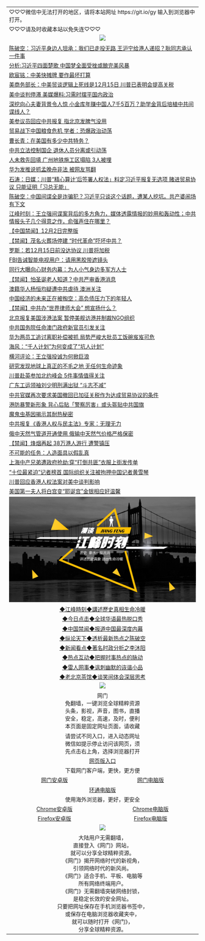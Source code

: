  <table>
<tr>
<td colspan="2" align=left>
♡♡♡微信中无法打开的地区，请将本站网址 https://git.io/gy 输入到浏览器中打开。 
 </td>
</tr>
 <tr>
 <td colspan="2" align=left>
♡♡♡请及时收藏本站以免失连♡♡♡
</td>
 </tr>
  <tr>
    <td colspan="2" align=center><img src="https://cdn.jsdelivr.net/gh/gyoupiodf/im1/%E7%BD%91%E9%97%A8%E6%96%B0%E9%97%BB1.jpg"></td>
 </tr>
<tr><td colspan="2" align="left"><a href="https://xball.casa/oo.aspx?name=c1102048&key=eqxowaguscvmxdgc&from=gy">陈破空：习近平身边人坦承：我们已走投无路 王沪宁给港人递招？耿同志承认一件事</a></td></tr>
<tr><td colspan="2" align="left"><a href="https://xball.casa/oo.aspx?name=c1102121&key=eqxowaguscvmxdgc&from=gy">分析:习近平四面楚歌 中国梦全面受挫或酿完美风暴</a></td></tr>
<tr><td colspan="2" align="left"><a href="https://xball.casa/oo.aspx?name=c1102064&key=eqxowaguscvmxdgc&from=gy">欧宸铭：中美快摊牌 要作最坏打算</a></td></tr>
<tr><td colspan="2" align="left"><a href="https://xball.casa/oo.aspx?name=c1102062&key=eqxowaguscvmxdgc&from=gy">美商务部长：中美贸谈逻辑上死线是12月15日 川普已表明会提高关税</a></td></tr>
<tr><td colspan="2" align="left"><a href="https://xball.casa/oo.aspx?name=c1102066&key=eqxowaguscvmxdgc&from=gy">美中谈判停滞 美媒爆料:习需时摆平国内政治</a></td></tr>
<tr><td colspan="2" align="left"><a href="https://xball.casa/oo.aspx?name=c1102056&key=eqxowaguscvmxdgc&from=gy">深挖向心夫妻背景令人惊 小金库年赚中国人7千5百万？助学金背后培植中共间谍线人？</a></td></tr>
<tr><td colspan="2" align="left"><a href="https://xball.casa/oo.aspx?name=c1102083&key=eqxowaguscvmxdgc&from=gy">美参议员回应中共报复 指北京发脾气没用</a></td></tr>
<tr><td colspan="2" align="left"><a href="https://xball.casa/oo.aspx?name=c1102058&key=eqxowaguscvmxdgc&from=gy">贸易战下中国粮食危机 学者：恐爆政治动荡</a></td></tr>
<tr><td colspan="2" align="left"><a href="https://xball.casa/oo.aspx?name=c1102129&key=eqxowaguscvmxdgc&from=gy">曹长青：在美国有多少中共特务？</a></td></tr>
<tr><td colspan="2" align="left"><a href="https://xball.casa/oo.aspx?name=c1102089&key=eqxowaguscvmxdgc&from=gy">中共立法控制国企 退休人员分离或引动荡</a></td></tr>
<tr><td colspan="2" align="left"><a href="https://xball.casa/oo.aspx?name=c1102120&key=eqxowaguscvmxdgc&from=gy">人未救先回填 广州地铁施工区塌陷 3人被埋</a></td></tr>
<tr><td colspan="2" align="left"><a href="https://xball.casa/oo.aspx?name=c1102073&key=eqxowaguscvmxdgc&from=gy">华为发推说抓孟晚舟非法 被网友骂翻</a></td></tr>
 <tr><td colspan="2" align="left"><a href="https://xball.casa/oo.aspx?name=c816850&key=eqxowaguscvmxdgc&from=gy">石涛：日媒：川普“精心算计’后签署人权法」料定习近平报复无选项 赌进贸易协议 只能证明「习总无能」</a></td></tr>
<tr><td colspan="2" align="left"><a href="https://xball.casa/oo.aspx?name=c816932&key=eqxowaguscvmxdgc&from=gy">陈破空：中国间谍全是诈骗犯？习近平只谈这个话题，遭某人挖坑。共产婆闹场有下文</a></td></tr>
<tr><td colspan="2" align="left"><a href="https://xball.casa/oo.aspx?name=c922850&key=eqxowaguscvmxdgc&from=gy">江峰时刻：王立强间谍案背后的多方角力，媒体透露情报的妙用和轰动性；中共情报头子几个得意之作，俞强声住在哪里？</a></td></tr>
<tr><td colspan="2" align="left"><a href="https://xball.casa/oo.aspx?name=c1102137&key=eqxowaguscvmxdgc&from=gy">【中国禁闻】12月2日完整版</a></td></tr>
<tr><td colspan="2" align="left"><a href="https://xball.casa/oo.aspx?name=c1102140&key=eqxowaguscvmxdgc&from=gy">【禁闻】茂名火葬场停建 “时代革命”吓坏中共？</a></td></tr>
<tr><td colspan="2" align="left"><a href="https://xball.casa/oo.aspx?name=c1102135&key=eqxowaguscvmxdgc&from=gy">罗斯：若12月15日前没达协议 川普将加税</a></td></tr>
<tr><td colspan="2" align="left"><a href="https://xball.casa/oo.aspx?name=c1102077&key=eqxowaguscvmxdgc&from=gy">FBI告诫智能电视用户：请用黑胶带遮镜头</a></td></tr>
<tr><td colspan="2" align="left"><a href="https://xball.casa/oo.aspx?name=c1102138&key=eqxowaguscvmxdgc&from=gy">同行大曝向心财务内幕：为人小气身边多军方人士</a></td></tr>
<tr><td colspan="2" align="left"><a href="https://xball.casa/oo.aspx?name=c1102085&key=eqxowaguscvmxdgc&from=gy">【禁闻】怕圣诞老人知道？中共严审香港消息</a></td></tr>
<tr><td colspan="2" align="left"><a href="https://xball.casa/oo.aspx?name=c1102043&key=eqxowaguscvmxdgc&from=gy">澳籍华人杨恒均疑遭中共虐待 澳洲关注</a></td></tr>
<tr><td colspan="2" align="left"><a href="https://xball.casa/oo.aspx?name=c1102108&key=eqxowaguscvmxdgc&from=gy">中国经济的未来正在被掏空：高负债压力下的年轻人</a></td></tr>
<tr><td colspan="2" align="left"><a href="https://xball.casa/oo.aspx?name=c1102122&key=eqxowaguscvmxdgc&from=gy">【禁闻】中共办“世界律师大会” 想宣扬什么？</a></td></tr>
<tr><td colspan="2" align="left"><a href="https://xball.casa/oo.aspx?name=c1102063&key=eqxowaguscvmxdgc&from=gy">北京报复美国涉港法案 暂停美舰访港并制裁NGO组织</a></td></tr>
<tr><td colspan="2" align="left"><a href="https://xball.casa/oo.aspx?name=c1102094&key=eqxowaguscvmxdgc&from=gy">中共国务院任命澳门政府新官员引发关注</a></td></tr>
<tr><td colspan="2" align="left"><a href="https://xball.casa/oo.aspx?name=c1102068&key=eqxowaguscvmxdgc&from=gy">华为两员工追讨离职补偿被抓 局势严峻大批员工饭碗岌岌可危</a></td></tr>
<tr><td colspan="2" align="left"><a href="https://xball.casa/oo.aspx?name=c1102042&key=eqxowaguscvmxdgc&from=gy">海风：“千人计划”为何变成了“坑人计划”</a></td></tr>
<tr><td colspan="2" align="left"><a href="https://xball.casa/oo.aspx?name=c1102136&key=eqxowaguscvmxdgc&from=gy">横河评论：王立强投诚为何掀巨浪</a></td></tr>
<tr><td colspan="2" align="left"><a href="https://xball.casa/oo.aspx?name=c1102111&key=eqxowaguscvmxdgc&from=gy">研究发现地球上真正的不毛之地 无任何生命迹象</a></td></tr>
<tr><td colspan="2" align="left"><a href="https://xball.casa/oo.aspx?name=c1102134&key=eqxowaguscvmxdgc&from=gy">川普赴英参加北约峰会 5件事情值得关注</a></td></tr>
<tr><td colspan="2" align="left"><a href="https://xball.casa/oo.aspx?name=c1102127&key=eqxowaguscvmxdgc&from=gy">广东工运领袖刘少明刑满出狱  “斗志不减”</a></td></tr>
<tr><td colspan="2" align="left"><a href="https://xball.casa/oo.aspx?name=c1102061&key=eqxowaguscvmxdgc&from=gy">中共官媒再次要求美国撤回已加征关税作为达成贸易协议的条件</a></td></tr>
<tr><td colspan="2" align="left"><a href="https://xball.casa/oo.aspx?name=c1102113&key=eqxowaguscvmxdgc&from=gy">港防暴警新形象 背心后贴「警察厉害」或头盔贴中共国旗</a></td></tr>
<tr><td colspan="2" align="left"><a href="https://xball.casa/oo.aspx?name=c1102117&key=eqxowaguscvmxdgc&from=gy">魔鬼虫基因揭示其耐热秘密</a></td></tr>
<tr><td colspan="2" align="left"><a href="https://xball.casa/oo.aspx?name=c1102141&key=eqxowaguscvmxdgc&from=gy">中共报复《香港人权与民主法》专家：无理无力</a></td></tr>
<tr><td colspan="2" align="left"><a href="https://xball.casa/oo.aspx?name=c1102060&key=eqxowaguscvmxdgc&from=gy">俄中天然气管道开通使用 俄输中天然气价格严格保密</a></td></tr>
<tr><td colspan="2" align="left"><a href="https://xball.casa/oo.aspx?name=c1102086&key=eqxowaguscvmxdgc&from=gy">【禁闻】烽烟再起 38万港人游行 遭警镇压</a></td></tr>
<tr><td colspan="2" align="left"><a href="https://xball.casa/oo.aspx?name=c1102110&key=eqxowaguscvmxdgc&from=gy">不可能的任务：人造面具以假乱真</a></td></tr>
<tr><td colspan="2" align="left"><a href="https://xball.casa/oo.aspx?name=c1102078&key=eqxowaguscvmxdgc&from=gy">上海中产兄弟遭政府抢劫:穿“打倒共匪”衣服上街发传单</a></td></tr>
<tr><td colspan="2" align="left"><a href="https://xball.casa/oo.aspx?name=c1102128&key=eqxowaguscvmxdgc&from=gy">“十位最紧迫”记者榜首 国际组织关注被拘押中国记者黄雪琴</a></td></tr>
<tr><td colspan="2" align="left"><a href="https://xball.casa/oo.aspx?name=c1102072&key=eqxowaguscvmxdgc&from=gy">川普回应香港人权法案对美中谈判影响</a></td></tr>
<tr><td colspan="2" align="left"><a href="https://xball.casa/oo.aspx?name=c1102123&key=eqxowaguscvmxdgc&from=gy">美国第一夫人将白宫变“耶诞宫”金银相应好温馨</a></td></tr>


 <tr>
   <td colspan="2" align=center><img src="https://github.com/gyoupiodf/im1/blob/master/jf-1.jpg"></td>
  </tr>
   <tr>
   <td colspan="2" align=center> 
<a href="https://xball.casa/oo.aspx?name=c922850&key=eqxowaguscvmxdgc&from=gy&tag=9877">◆江峰時刻◆講述歷史真相生命冷暖</a><br/>
    </td>
  </tr>
   <tr>
   <td colspan="2" align=center> 
<a href="https://xball.casa/oo.aspx?name=c816850&key=eqxowaguscvmxdgc&from=gy&tag=9877">◆今日点击◆全球华语最热脱口秀</a><br/>
    </td>
  </tr>
  <tr>
  <td colspan="2" align=center>
<a href="https://xball.casa/oo.aspx?name=c816860&key=eqxowaguscvmxdgc&from=gy&tag=99733110">◆中国禁闻◆报道中国最深度内幕</a><br/>
   </tr>
  <tr>
     <td colspan="2" align=center>
<a href="https://xball.casa/oo.aspx?name=c816855&key=eqxowaguscvmxdgc&from=gy&tag=997110">◆纵论天下◆透析最新热点之陈破空</a><br/>
   </tr>
   <tr>
      <td colspan="2" align=center>
<a href="https://xball.casa/oo.aspx?name=c838308&key=eqxowaguscvmxdgc&from=gy&tag=9973110">◆新闻看点◆著名时政分析之李沐阳</a><br/>
   </tr>
   <tr>
     <td colspan="2" align=center>
<a href="https://xball.casa/oo.aspx?name=c816852&key=eqxowaguscvmxdgc&from=gy&tag=9733110">◆热点互动◆把握时事热点的脉动</a><br/>
   </tr>
   <tr>
      <td colspan="2" align=center>
<a href="https://xball.casa/oo.aspx?name=c816694&key=eqxowaguscvmxdgc&from=gy&tag=93310">◆雷人网事◆讽刺幽默的诙谐小品</a><br/>
   </tr>
   <tr>
    <td colspan="2" align=center>
<a href="https://xball.casa/oo.aspx?name=c816650&key=eqxowaguscvmxdgc&from=gy&tag=9973110">◆老北京茶馆◆谈笑间体会深层思考</a><br/>
   </tr>
 <tr>
    <td colspan="2" align="center"><img src="https://gitlab.com/ogate2/up/raw/master/_/oGate65.jpg"/></td>
  </tr>
  <tr>
    <td colspan="2" align="center">网门<br/>免翻墙，一键浏览全球精粹资源<br/>头条，影视，声音，图书，直播<br/>安全，稳定，高速，及时，便利<br/>本页面是固定网址页面，请收藏</td>
  <tr>
  <tr>
    <td colspan="2" align="center">请尝试不同入口，进入动态网址<br/>微信如提示停止访问该网页，须<br/>先点击右上角，选择浏览器打开</td>
  <tr>
   <tr>
    <td colspan="2" align="center"><a href="https://cdn.statically.io/gh/otiny/up/master/show.htm">网页版入口</a></td>
  </tr>
  <tr>
    <td colspan="2" align="center">下载网门客户端，更快，更方便</td>
  <tr>
  <tr>
    <td align="center"><a href="https://gitlab.com/ogate2/up/raw/master/_/oGatea.apk">网门安卓版</a></td>
    <td align="center"><a href="https://gitlab.com/ogate2/up/raw/master/_/oGate.zip">网门电脑版</a></td>
  </tr>
  <tr>
    <td colspan="2" align="center"><a href="https://gitlab.com/ogate2/up/raw/master/_/oPipe.zip">环通电脑版</a></td>
  </tr>
  <tr>
    <td colspan="2" align="center">使用海外浏览器，更好，更安全</td>
  <tr>
  <tr>
    <td align="center"><a href="https://gitlab.com/ogate2/up/raw/master/_/Chrome.apk">Chrome安卓版</a></td>
    <td align="center"><a href="https://gitlab.com/ogate2/up/raw/master/_/Chrome.zip">Chrome电脑版</a></td>
  </tr>
  <tr>
    <td align="center"><a href="https://gitlab.com/ogate2/up/raw/master/_/Firefox.apk">Firefox安卓版</a></td>
    <td align="center"><a href="https://gitlab.com/ogate2/up/raw/master/_/Firefox.zip">Firefox电脑版</a></td>
  </tr>
  <tr>
    <td colspan="2" align="center"><img src="https://gitlab.com/ogate2/up/raw/master/_/oGate640.jpg"/></td>
  </tr>
  <tr>
    <td colspan="2" align="center">
大陆用户无需翻墙，<br/>
直接登入《网门》网站，<br/>就可以分享全球精粹资源。<br/>
《网门》揭开网络时代的新视角，<br/>引领网络时代的新风尚。<br/>
《网门》适合手机、平板、电脑等<br/>所有网络终端用户。<br/>
《网门》无需翻墙突破网络封锁，<br/>是稳定长效的安全网址。<br/>
只要把网址保存在手机浏览器书签中，<br/>或保存在电脑浏览器收藏夹中，<br/>
就可以随时打开《网门》，<br/>
分享全球精粹资源。</td>
  </tr>
</table>


